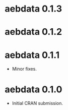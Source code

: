 # aebdata 0.1.3

# aebdata 0.1.2

# aebdata 0.1.1

* Minor fixes.

# aebdata 0.1.0

* Initial CRAN submission.
